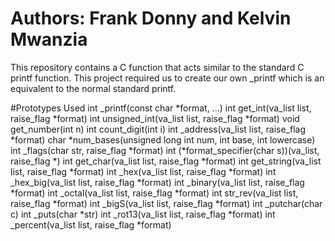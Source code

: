 # Authors: Frank Donny and Kelvin Mwanzia
This repository contains a C function that acts
similar to the standard C printf function.
This project required us to create our
own _printf which is an equivalent to the normal standard printf.


#Prototypes Used
int _printf(const char *format, ...)
int get_int(va_list list, raise_flag *format)
int unsigned_int(va_list list, raise_flag *format)
void get_number(int n)
int count_digit(int i)
int _address(va_list list, raise_flag *format)
char *num_bases(unsigned long int num, int base, int lowercase)
int _flags(char str, raise_flag *format)
int (*format_specifier(char s))(va_list, raise_flag *)
int get_char(va_list list, raise_flag *format)
int get_string(va_list list, raise_flag *format)
int _hex(va_list list, raise_flag *format)
int _hex_big(va_list list, raise_flag *format)
int _binary(va_list list, raise_flag *format)
int _octal(va_list list, raise_flag *format)
int str_rev(va_list list, raise_flag *format)
int _bigS(va_list list, raise_flag *format)
int _putchar(char c)
int _puts(char *str)
int _rot13(va_list list, raise_flag *format)
int _percent(va_list list, raise_flag *format)
